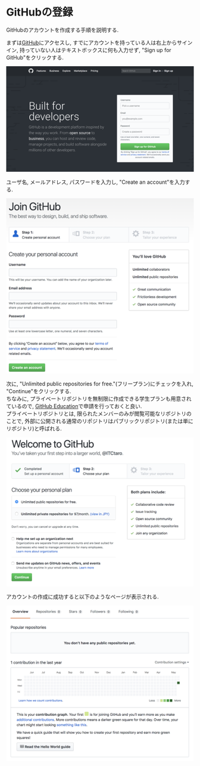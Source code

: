 # GitHubの登録
GitHubのアカウントを作成する手順を説明する.  

まずは[GitHub](https://github.com/)にアクセスし, すでにアカウントを持っている人は右上からサインイン, 持っていない人はテキストボックスに何も入力せず, "Sign up for GitHub"をクリックする.

<img src="../img/002_register_github/001.png" width="600">

ユーザ名, メールアドレス, パスワードを入力し, "Create an account"を入力する.

<img src="../img/002_register_github/002.png" width="600">

次に, "Unlimited public repositories for free."(フリープラン)にチェックを入れ, "Continue"をクリックする.  
ちなみに, プライベートリポジトリを無制限に作成できる学生プランも用意されているので, [GitHub Education](https://education.github.com/)で申請を行っておくと良い.  
プライベートリポジトリとは, 限られたメンバーのみが閲覧可能なリポジトリのことで, 外部に公開される通常のリポジトリはパブリックリポジトリ(または単にリポジトリ)と呼ばれる.

<img src="../img/002_register_github/003.png" width="600">

アカウントの作成に成功すると以下のようなページが表示される.

<img src="../img/002_register_github/004.png" width="600">
